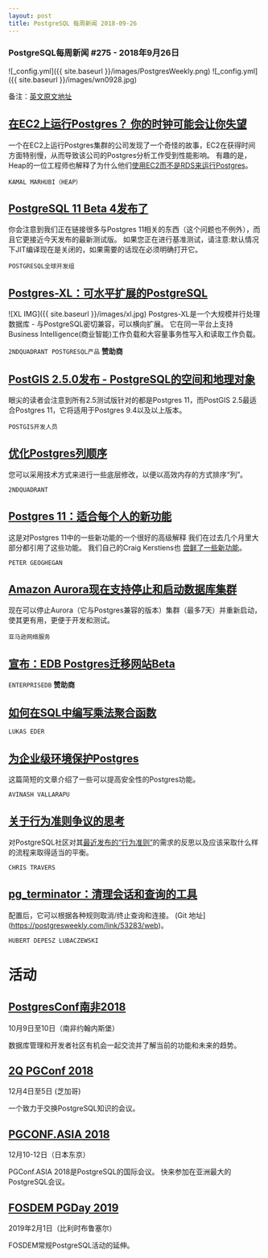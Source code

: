 ```yaml
---
layout: post
title: PostgreSQL 每周新闻 2018-09-26
---
```


### PostgreSQL每周新闻 #275 - 2018年9月26日
![_config.yml]({{ site.baseurl }}/images/PostgresWeekly.png)
![_config.yml]({{ site.baseurl }}/images/wn0928.jpg)

备注：[英文原文地址](https://postgresweekly.com/issues/275)

## [在EC2上运行Postgres？ 你的时钟可能会让你失望](https://postgresweekly.com/link/53268/web)
一个在EC2上运行Postgres集群的公司发现了一个奇怪的故事，EC2在获得时间方面特别慢，从而导致该公司的Postgres分析工作受到性能影响。 
有趣的是，Heap的一位工程师也解释了为什么他们[使用EC2而不是RDS来运行Postgres](https://postgresweekly.com/link/53269/web)。

`KAMAL MARHUBI（HEAP）`

## [PostgreSQL 11 Beta 4发布了](https://postgresweekly.com/link/53270/web)
你会注意到我们正在链接很多与Postgres 11相关的东西（这个问题也不例外），而且它更接近今天发布的最新测试版。
如果您正在进行基准测试，请注意:默认情况下JIT编译现在是关闭的，如果需要的话现在必须明确打开它。

`POSTGRESQL全球开发组`

## [Postgres-XL：可水平扩展的PostgreSQL](https://postgresweekly.com/link/53271/web)
![XL IMG]({{ site.baseurl }}/images/xl.jpg)
Postgres-XL是一个大规模并行处理数据库 - 与PostgreSQL密切兼容，可以横向扩展。 
它在同一平台上支持Business Intelligence(商业智能)工作负载和大容量事务性写入和读取工作负载。

`2NDQUADRANT POSTGRESQL产品` **赞助商**

## [PostGIS 2.5.0发布 - PostgreSQL的空间和地理对象](https://postgresweekly.com/link/53272/web)
眼尖的读者会注意到所有2.5测试版针对的都是Postgres 11，而PostGIS 2.5最适合Postgres 11，它将适用于Postgres 9.4以及以上版本。

`POSTGIS开发人员`

## [优化Postgres列顺序](https://postgresweekly.com/link/53273/web)
您可以采用技术方式来进行一些底层修改，以便以高效内存的方式排序“列”。

`2NDQUADRANT`

## [Postgres 11：适合每个人的新功能](https://postgresweekly.com/link/53274/web)
这是对Postgres 11中的一些新功能的一个很好的高级解释
我们在过去几个月里大部分都引用了这些功能。 我们自己的Craig Kerstiens也 [尝鲜了一些新功能](https://postgresweekly.com/link/53275/web)。

`PETER GEOGHEGAN`

## [Amazon Aurora现在支持停止和启动数据库集群](https://postgresweekly.com/link/53276/web)
现在可以停止Aurora（它与Postgres兼容的版本）集群（最多7天）并重新启动，使其更有用，更便于开发和测试。

`亚马逊网络服务`

## [宣布：EDB Postgres迁移网站Beta](https://postgresweekly.com/link/53288/web)

`ENTERPRISEDB` **赞助商**

## [如何在SQL中编写乘法聚合函数](https://postgresweekly.com/link/53278/web)

`LUKAS EDER`

## [为企业级环境保护Postgres](https://postgresweekly.com/link/53279/web)
 这篇简短的文章介绍了一些可以提高安全性的Postgres功能。

`AVINASH VALLARAPU`

## [关于行为准则争议的思考]()
对PostgreSQL社区对其[最近发布的“行为准则”](https://postgresweekly.com/link/53281/web)的需求的反思以及应该采取什么样的流程来取得适当的平衡。

`CHRIS TRAVERS`

## [pg_terminator：清理会话和查询的工具](https://postgresweekly.com/link/53282/web)
配置后，它可以根据各种规则取消/终止查询和连接。 (Git 地址](https://postgresweekly.com/link/53283/web)。

`HUBERT DEPESZ LUBACZEWSKI`

# 活动
## [PostgresConf南非2018](https://postgresweekly.com/link/52934/web)
10月9日至10日（南非约翰内斯堡）

数据库管理和开发者社区有机会一起交流并了解当前的功能和未来的趋势。

## [2Q PGConf 2018 ](https://postgresweekly.com/link/53285/web)
12月4日至5日 (芝加哥)

一个致力于交换PostgreSQL知识的会议。


## [PGCONF.ASIA 2018](https://postgresweekly.com/link/52935/web)
12月10-12日（日本东京）

PGConf.ASIA 2018是PostgreSQL的国际会议。 快来参加在亚洲最大的PostgreSQL会议。

## [FOSDEM PGDay 2019](https://postgresweekly.com/link/52936/web)
2019年2月1日（比利时布鲁塞尔）

FOSDEM常规PostgreSQL活动的延伸。



